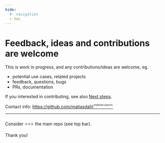 ```yaml
---
hide:
  #- navigation
  - toc
---
```

# Feedback, ideas and contributions are welcome

This is work in progress, and any contributions/ideas are welcome, eg.

- potential use cases, related projects
- feedback, questions, bugs
- PRs, documentation

If you interested in contributing, see also [Next steps](../next-steps).

Contact info: [https://github.com/matiasdahl<sup><sup><sub>:material-launch:</sub></sup></sup>](https://github.com/matiasdahl)

---

###

Consider :star::star::star: the main repo (see top bar).

Thank you!
